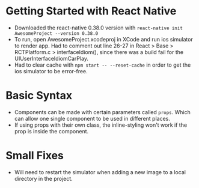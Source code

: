 # Getting Started with React Native

- Downloaded the react-native 0.38.0 version with ```react-native init AwesomeProject --version 0.38.0```
- To run, open AwesomeProject.xcodeproj in XCode and run ios simulator to render app. Had to comment out line 26-27 in React > Base > RCTPlatform.c > interfaceIdiom(), since there was a build fail for the UIUserInterfaceIdiomCarPlay.
- Had to clear cache with ```npm start -- --reset-cache``` in order to get the ios simulator to be error-free.

# Basic Syntax
- Components can be made with certain parameters called ```props```. Which can allow one single component to be used in different places.
- If using props with their own class, the inline-styling won't work if the prop is inside the component.

# Small Fixes
- Will need to restart the simulator when adding a new image to a local directory in the project.
